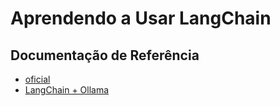 # Aprendendo a Usar LangChain

## Documentação de Referência

- [oficial](https://docs.langchain.com/oss/python/langchain/overview)
- [LangChain + Ollama](https://docs.langchain.com/oss/python/integrations/chat/ollama)
